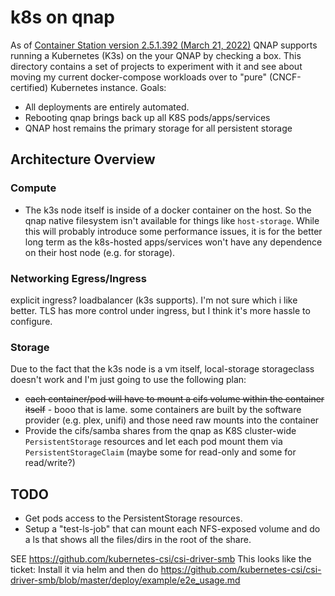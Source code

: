 # k8s on qnap

As of [Container Station version 2.5.1.392 (March 21, 2022)](https://www.qnap.com/en-us/app_releasenotes/list.php?app_choose=container-station#f_2680) QNAP supports running a Kubernetes (K3s) on the your QNAP by checking a box. This directory contains a set of projects to experiment with it and see about moving my current docker-compose workloads over to "pure" (CNCF-certified) Kubernetes instance. Goals:

- All deployments are entirely automated.
- Rebooting qnap brings back up all K8S pods/apps/services
- QNAP host remains the primary storage for all persistent storage

## Architecture Overview

### Compute

- The k3s node itself is inside of a docker container on the host. So the qnap native filesystem isn't available for things like `host-storage`. While this will probably introduce some performance issues, it is for the better long term as the k8s-hosted apps/services won't have any dependence on their host node (e.g. for storage).

### Networking Egress/Ingress

explicit ingress? loadbalancer (k3s supports). I'm not sure which i like better. TLS has more control under ingress, but I think it's more hassle to configure.

### Storage

Due to the fact that the k3s node is a vm itself, local-storage storageclass doesn't work and I'm just going to use the following plan:

- ~~each container/pod will have to mount a cifs volume within the container itself~~ - booo that is lame. some containers are built by the software provider (e.g. plex, unifi) and those need raw mounts into the container
- Provide the cifs/samba shares from the qnap as K8S cluster-wide `PersistentStorage` resources and let each pod mount them via `PersistentStorageClaim` (maybe some for read-only and some for read/write?)

## TODO

- Get pods access to the PersistentStorage resources.
- Setup a "test-ls-job" that can mount each NFS-exposed volume and do a ls that shows all the files/dirs in the root of the share.

SEE https://github.com/kubernetes-csi/csi-driver-smb
This looks like the ticket: Install it via helm and then do https://github.com/kubernetes-csi/csi-driver-smb/blob/master/deploy/example/e2e_usage.md

